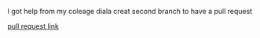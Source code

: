 I got help from my coleage diala 
creat second branch to have a pull request 

[pull request link ](https://github.com/aliwalid96/django-rest-api/pull/1)